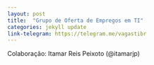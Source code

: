 ```yaml
---
layout: post
title:  "Grupo de Oferta de Empregos em TI"
categories: jekyll update
link-telegram: https://telegram.me/vagastibr
---
```

Colaboração: Itamar Reis Peixoto (@itamarjp)

